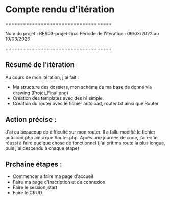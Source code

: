 # Compte rendu d'itération

====================================

Nom du projet : RES03-projet-final
Période de l'itération : 06/03/2023 au 10/03/2023

====================================

## Résumé de l'itération

Au cours de mon itération, j'ai fait : 

- Ma structure des dossiers, mon schéma de ma base de donné via drawing (Projet_Final.png)
- Création des templates avec des h1 simple.
- Création du router avec le fichier autoload, router.txt ainsi que Router


## Action précise :

J'ai eu beaucoup de difficulté sur mon router. Il a fallu modifié le fichier autoload.php ainsi que Router.php. 
Après une journée de code, j'ai enfin réussi à faire quelque chose de fonctionnel (j'ai prit ma route la plus longue, puis j'ai descendu à chaque étape)

## Prchaine étapes :

- Commencer à faire ma page d'accueil 
- Faire ma page d'inscription et de connexion
- Faire le session_start
- Faire le CRUD
